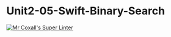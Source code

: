 # Unit2-05-Swift-Binary-Search
[![Mr Coxall's Super Linter](https://github.com/ICS4U-Programming-Zak-G/Unit2-05-Swift-Binary-Search/workflows/Mr%20Coxall's%20Super%20Linter/badge.svg)](https://github.com/ICS4U-Programming-Zak-G/Unit2-05-Swift-Binary-Search/actions/)

